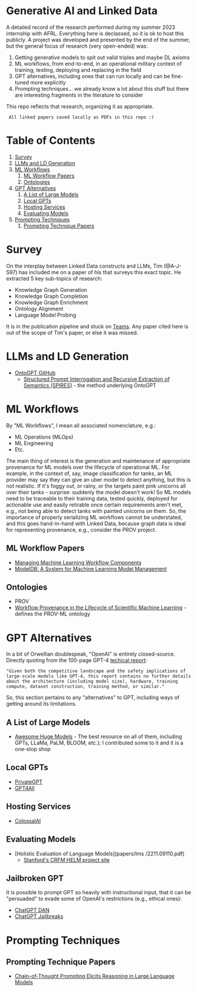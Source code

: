 # Generative AI and Linked Data
A detailed record of the research performed during my summer 2023 internship with AFRL. Everything here is declassed, so it is ok to host this publicly. A project was developed and presented by the end of the summer, but the general focus of research (very open-ended) was:

1. Getting generative models to spit out valid triples and maybe DL axioms
2. ML workflows, from end-to-end, in an operational military context of training, testing, deploying and replacing in the field
3. GPT alternatives, including ones that can run locally and can be fine-tuned more explicitly
4. Prompting techniques... we already know a lot about this stuff but there are interesting fragments in the literature to consider

This repo reflects that research, organizing it as appropriate.

``` All linked papers saved locally as PDFs in this repo :)```

# Table of Contents
1. [Survey](#survey)
2. [LLMs and LD Generation](#llms-and-ld-generation)
3. [ML Workflows](#ml-workflows)
   1. [ML Workflow Papers](#ml-workflow-papers)
   2. [Ontologies](#ontologies)
4. [GPT Alternatives](#gpt-alternatives)
   1. [A List of Large Models](#a-list-of-large-models)
   2. [Local GPTs](#local-gpts)
   3. [Hosting Services](#hosting-services)
   4. [Evaluating Models](#evaluating-models)
5. [Prompting Techniques](#prompting-techniques)
   1. [Prompting Technique Papers](#prompting-technique-papers)

# Survey
On the interplay between Linked Data constructs and LLMs, Tim (@A-J-S97) has included me on a paper of his that surveys this exact topic. He extracted 5 key sub-topics of research:

* Knowledge Graph Generation
* Knowledge Graph Completion
* Knowledge Graph Enrichment
* Ontology Alignment
* Language Model Probing

It is in the publication pipeline and stuck on [Teams](https://teams.microsoft.com/l/team/19%3a7FqwuyXS3frXY6m10sysSjMtKm_l4NRT55nyJw4nkzI1%40thread.tacv2/conversations?groupId=ba2b05c7-541b-4166-93dd-a25d355f20e7&tenantId=6931c963-07b7-4156-ab0e-35d1f79035b8). Any paper cited here is out of the scope of Tim's paper, or else it was missed. 

# LLMs and LD Generation
* [OntoGPT GitHub](https://github.com/monarch-initiative/ontogpt)
   * [Structured Prompt Interrogation and Recursive Extraction of Semantics (SPIRES)](papers/lms_and_ld/2304.02711.pdf) - the method underlying OntoGPT

# ML Workflows
By "ML Workflows", I mean all associated nomenclature, e.g.:

* ML Operations (MLOps)
* ML Engineering
* Etc.

The main thing of interest is the generation and maintenance of appropriate provenance for ML models over the lifecycle of operational ML. For example, in the context of, say, image classification for tanks, an ML provider may say they can give an uber model to detect anything, but this is not realistic. If it's foggy out, or rainy, or the targets paint pink unicorns all over their tanks - surprise: suddenly the model doesn't work! So ML models need to be traceable to their training data, tested quickly, deployed for actionable use and easily retirable once certain requirements aren't met, e.g., not being able to detect tanks with painted unicorns on them. So, the importance of properly serializing ML workflows cannot be understated, and this goes hand-in-hand with Linked Data, because graph data is ideal for representing provenance, e.g., consider the PROV project.

## ML Workflow Papers
* [Managing Machine Learning Workflow Components](papers/ml_workflows/1912.05665.pdf)
* [ModelDB: A System for Machine Learning Model Management](papers/ml_workflows/2939502.2939516.pdf)

## Ontologies
* PROV
* [Workflow Provenance in the Lifecycle of Scientific Machine Learning](papers/ontologies/souza.pdf) - defines the PROV-ML ontology

# GPT Alternatives
In a bit of Orwellian doublespeak, "OpenAI" is entirely closed-source. Directly quoting from the 100-page GPT-4 [techical report](papers/lms/2303.08774.pdf):

```"Given both the competitive landscape and the safety implications of large-scale models like GPT-4, this report contains no further details about the architecture (including model size), hardware, training compute, dataset construction, training method, or similar."```

So, this section pertains to any "alternatives" to GPT, including ways of getting around its limitations.

## A List of Large Models
* [Awesome Huge Models](https://github.com/zhengzangw/awesome-huge-models) - The best resource on all of them, including GPTs, LLaMa, PaLM, BLOOM, etc.); I contributed some to it and it is a one-stop shop

## Local GPTs
* [PrivateGPT](https://github.com/imartinez/privateGPT)
* [GPT4All](https://github.com/nomic-ai/gpt4all)

## Hosting Services
* [ColossalAI](https://github.com/hpcaitech/ColossalAI)

## Evaluating Models
* [Holistic Evaluation of Language Models](papers/lms
/2211.09110.pdf)
  * [Stanford's CRFM HELM project site](https://crfm.stanford.edu/helm/v0.2.2/)

## Jailbroken GPT
It is possible to prompt GPT so heavily with instructional input, that it can be "persuaded" to evade some of OpenAI's restrictions (e.g., ethical ones):

* [ChatGPT DAN](https://gist.github.com/coolaj86/6f4f7b30129b0251f61fa7baaa881516)
* [ChatGPT Jailbreaks](https://github.com/0xk1h0/ChatGPT_DAN)

# Prompting Techniques

## Prompting Technique Papers
* [Chain-of-Thought Prompting Elicits Reasoning in Large Language Models](papers/prompting/2201.11903.pdf)